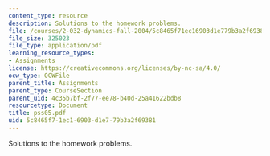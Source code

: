 ```yaml
---
content_type: resource
description: Solutions to the homework problems.
file: /courses/2-032-dynamics-fall-2004/5c8465f71ec16903d1e779b3a2f69381_pss05.pdf
file_size: 325023
file_type: application/pdf
learning_resource_types:
- Assignments
license: https://creativecommons.org/licenses/by-nc-sa/4.0/
ocw_type: OCWFile
parent_title: Assignments
parent_type: CourseSection
parent_uid: 4c35b7bf-2f77-ee78-b40d-25a41622bdb8
resourcetype: Document
title: pss05.pdf
uid: 5c8465f7-1ec1-6903-d1e7-79b3a2f69381
---
```

Solutions to the homework problems.